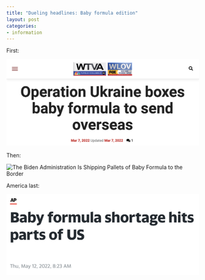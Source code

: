 ```yaml
---
title: "Dueling headlines: Baby formula edition"
layout: post
categories:
- information
---
```


First:

![Operation Ukraine boxes baby formula to send overseas](/assets/img/2022/05/20220307-formula.png "Operation Ukraine boxes baby formula to send overseas")

Then:

![The Biden Administration Is Shipping Pallets of Baby
Formula to the Border](/assets/img/2022/05/20220512-formula.jpg "The Biden Administration Is Shipping Pallets of Baby Formula to the Border")

America last:

![Baby formula shortage hits parts of U.S.](/assets/img/2022/05/20220512-formula.png "Baby formula shortage hits parts of U.S.")
